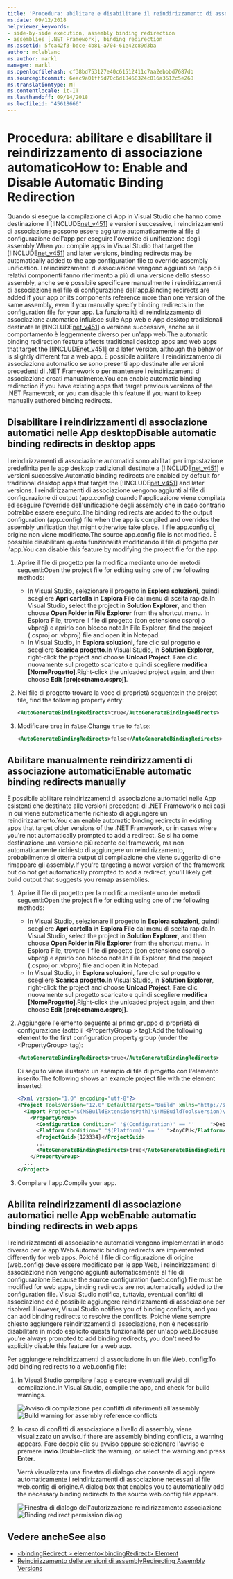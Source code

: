 ```yaml
---
title: 'Procedura: abilitare e disabilitare il reindirizzamento di associazione automatico'
ms.date: 09/12/2018
helpviewer_keywords:
- side-by-side execution, assembly binding redirection
- assemblies [.NET Framework], binding redirection
ms.assetid: 5fca42f3-bdce-4b81-a704-61e42c89d3ba
author: mcleblanc
ms.author: markl
manager: markl
ms.openlocfilehash: cf38bd753127e40c61512411c7aa2ebbbd7687db
ms.sourcegitcommit: 6eac9a01ff5d70c6d18460324c016a3612c5e268
ms.translationtype: MT
ms.contentlocale: it-IT
ms.lasthandoff: 09/14/2018
ms.locfileid: "45618666"
---
```

# <a name="how-to-enable-and-disable-automatic-binding-redirection"></a><span data-ttu-id="1181c-102">Procedura: abilitare e disabilitare il reindirizzamento di associazione automatico</span><span class="sxs-lookup"><span data-stu-id="1181c-102">How to: Enable and Disable Automatic Binding Redirection</span></span>

<span data-ttu-id="1181c-103">Quando si esegue la compilazione di App in Visual Studio che hanno come destinazione il [!INCLUDE[net_v451](../../../includes/net-v451-md.md)] e versioni successive, i reindirizzamenti di associazione possono essere aggiunte automaticamente al file di configurazione dell'app per eseguire l'override di unificazione degli assembly.</span><span class="sxs-lookup"><span data-stu-id="1181c-103">When you compile apps in Visual Studio that target the [!INCLUDE[net_v451](../../../includes/net-v451-md.md)] and later versions, binding redirects may be automatically added to the app configuration file to override assembly unification.</span></span> <span data-ttu-id="1181c-104">I reindirizzamenti di associazione vengono aggiunti se l'app o i relativi componenti fanno riferimento a più di una versione dello stesso assembly, anche se è possibile specificare manualmente i reindirizzamenti di associazione nel file di configurazione dell'app.</span><span class="sxs-lookup"><span data-stu-id="1181c-104">Binding redirects are added if your app or its components reference more than one version of the same assembly, even if you manually specify binding redirects in the configuration file for your app.</span></span> <span data-ttu-id="1181c-105">La funzionalità di reindirizzamento di associazione automatico influisce sulle App web e App desktop tradizionali destinate le [!INCLUDE[net_v451](../../../includes/net-v451-md.md)] o versione successiva, anche se il comportamento è leggermente diverso per un'app web.</span><span class="sxs-lookup"><span data-stu-id="1181c-105">The automatic binding redirection feature affects traditional desktop apps and web apps that target the [!INCLUDE[net_v451](../../../includes/net-v451-md.md)] or a later version, although the behavior is slightly different for a web app.</span></span> <span data-ttu-id="1181c-106">È possibile abilitare il reindirizzamento di associazione automatico se sono presenti app destinate alle versioni precedenti di .NET Framework o per mantenere i reindirizzamenti di associazione creati manualmente.</span><span class="sxs-lookup"><span data-stu-id="1181c-106">You can enable automatic binding redirection if you have existing apps that target previous versions of the .NET Framework, or you can disable this feature if you want to keep manually authored binding redirects.</span></span>

## <a name="disable-automatic-binding-redirects-in-desktop-apps"></a><span data-ttu-id="1181c-107">Disabilitare i reindirizzamenti di associazione automatici nelle App desktop</span><span class="sxs-lookup"><span data-stu-id="1181c-107">Disable automatic binding redirects in desktop apps</span></span>

<span data-ttu-id="1181c-108">I reindirizzamenti di associazione automatici sono abilitati per impostazione predefinita per le app desktop tradizionali destinate a [!INCLUDE[net_v451](../../../includes/net-v451-md.md)] e versioni successive.</span><span class="sxs-lookup"><span data-stu-id="1181c-108">Automatic binding redirects are enabled by default for traditional desktop apps that target the [!INCLUDE[net_v451](../../../includes/net-v451-md.md)] and later versions.</span></span> <span data-ttu-id="1181c-109">I reindirizzamenti di associazione vengono aggiunti al file di configurazione di output (app.config) quando l'applicazione viene compilata ed eseguire l'override dell'unificazione degli assembly che in caso contrario potrebbe essere eseguito.</span><span class="sxs-lookup"><span data-stu-id="1181c-109">The binding redirects are added to the output configuration (app.config) file when the app is compiled and overrides the assembly unification that might otherwise take place.</span></span> <span data-ttu-id="1181c-110">Il file app.config di origine non viene modificato.</span><span class="sxs-lookup"><span data-stu-id="1181c-110">The source app.config file is not modified.</span></span> <span data-ttu-id="1181c-111">È possibile disabilitare questa funzionalità modificando il file di progetto per l'app.</span><span class="sxs-lookup"><span data-stu-id="1181c-111">You can disable this feature by modifying the project file for the app.</span></span>

1. <span data-ttu-id="1181c-112">Aprire il file di progetto per la modifica mediante uno dei metodi seguenti:</span><span class="sxs-lookup"><span data-stu-id="1181c-112">Open the project file for editing using one of the following methods:</span></span>

   - <span data-ttu-id="1181c-113">In Visual Studio, selezionare il progetto in **Esplora soluzioni**, quindi scegliere **Apri cartella in Esplora File** dal menu di scelta rapida.</span><span class="sxs-lookup"><span data-stu-id="1181c-113">In Visual Studio, select the project in **Solution Explorer**, and then choose **Open Folder in File Explorer** from the shortcut menu.</span></span> <span data-ttu-id="1181c-114">In Esplora File, trovare il file di progetto (con estensione csproj o vbproj) e aprirlo con blocco note.</span><span class="sxs-lookup"><span data-stu-id="1181c-114">In File Explorer, find the project (.csproj or .vbproj) file and open it in Notepad.</span></span>
   - <span data-ttu-id="1181c-115">In Visual Studio, in **Esplora soluzioni**, fare clic sul progetto e scegliere **Scarica progetto**.</span><span class="sxs-lookup"><span data-stu-id="1181c-115">In Visual Studio, in **Solution Explorer**, right-click the project and choose **Unload Project**.</span></span> <span data-ttu-id="1181c-116">Fare clic nuovamente sul progetto scaricato e quindi scegliere **modifica [NomeProgetto]**.</span><span class="sxs-lookup"><span data-stu-id="1181c-116">Right-click the unloaded project again, and then choose **Edit [projectname.csproj]**.</span></span>

2. <span data-ttu-id="1181c-117">Nel file di progetto trovare la voce di proprietà seguente:</span><span class="sxs-lookup"><span data-stu-id="1181c-117">In the project file, find the following property entry:</span></span>

   ```xml
   <AutoGenerateBindingRedirects>true</AutoGenerateBindingRedirects>
   ```

3. <span data-ttu-id="1181c-118">Modificare `true` in `false`:</span><span class="sxs-lookup"><span data-stu-id="1181c-118">Change `true` to `false`:</span></span>

   ```xml
   <AutoGenerateBindingRedirects>false</AutoGenerateBindingRedirects>
   ```

## <a name="enable-automatic-binding-redirects-manually"></a><span data-ttu-id="1181c-119">Abilitare manualmente reindirizzamenti di associazione automatici</span><span class="sxs-lookup"><span data-stu-id="1181c-119">Enable automatic binding redirects manually</span></span>

<span data-ttu-id="1181c-120">È possibile abilitare reindirizzamenti di associazione automatici nelle App esistenti che destinate alle versioni precedenti di .NET Framework o nei casi in cui viene automaticamente richiesto di aggiungere un reindirizzamento.</span><span class="sxs-lookup"><span data-stu-id="1181c-120">You can enable automatic binding redirects in existing apps that target older versions of the .NET Framework, or in cases where you're not automatically prompted to add a redirect.</span></span> <span data-ttu-id="1181c-121">Se si ha come destinazione una versione più recente del framework, ma non automaticamente richiesto di aggiungere un reindirizzamento, probabilmente si otterrà output di compilazione che viene suggerito di che rimappare gli assembly.</span><span class="sxs-lookup"><span data-stu-id="1181c-121">If you're targeting a newer version of the framework but do not get automatically prompted to add a redirect, you'll likely get build output that suggests you remap assemblies.</span></span>

1. <span data-ttu-id="1181c-122">Aprire il file di progetto per la modifica mediante uno dei metodi seguenti:</span><span class="sxs-lookup"><span data-stu-id="1181c-122">Open the project file for editing using one of the following methods:</span></span>

   - <span data-ttu-id="1181c-123">In Visual Studio, selezionare il progetto in **Esplora soluzioni**, quindi scegliere **Apri cartella in Esplora File** dal menu di scelta rapida.</span><span class="sxs-lookup"><span data-stu-id="1181c-123">In Visual Studio, select the project in **Solution Explorer**, and then choose **Open Folder in File Explorer** from the shortcut menu.</span></span> <span data-ttu-id="1181c-124">In Esplora File, trovare il file di progetto (con estensione csproj o vbproj) e aprirlo con blocco note.</span><span class="sxs-lookup"><span data-stu-id="1181c-124">In File Explorer, find the project (.csproj or .vbproj) file and open it in Notepad.</span></span>
   - <span data-ttu-id="1181c-125">In Visual Studio, in **Esplora soluzioni**, fare clic sul progetto e scegliere **Scarica progetto**.</span><span class="sxs-lookup"><span data-stu-id="1181c-125">In Visual Studio, in **Solution Explorer**, right-click the project and choose **Unload Project**.</span></span> <span data-ttu-id="1181c-126">Fare clic nuovamente sul progetto scaricato e quindi scegliere **modifica [NomeProgetto]**.</span><span class="sxs-lookup"><span data-stu-id="1181c-126">Right-click the unloaded project again, and then choose **Edit [projectname.csproj]**.</span></span>

2. <span data-ttu-id="1181c-127">Aggiungere l'elemento seguente al primo gruppo di proprietà di configurazione (sotto il \<PropertyGroup > tag):</span><span class="sxs-lookup"><span data-stu-id="1181c-127">Add the following element to the first configuration property group (under the \<PropertyGroup> tag):</span></span>

   ```xml
   <AutoGenerateBindingRedirects>true</AutoGenerateBindingRedirects>
   ```

   <span data-ttu-id="1181c-128">Di seguito viene illustrato un esempio di file di progetto con l'elemento inserito:</span><span class="sxs-lookup"><span data-stu-id="1181c-128">The following shows an example project file with the element inserted:</span></span>

   ```xml
   <?xml version="1.0" encoding="utf-8"?>
   <Project ToolsVersion="12.0" DefaultTargets="Build" xmlns="http://schemas.microsoft.com/developer/msbuild/2003">
     <Import Project="$(MSBuildExtensionsPath)\$(MSBuildToolsVersion)\Microsoft.Common.props" Condition="Exists('$(MSBuildExtensionsPath)\$(MSBuildToolsVersion)\Microsoft.Common.props')" />
       <PropertyGroup>
         <Configuration Condition=" '$(Configuration)' == ''     ">Debug</Configuration>
         <Platform Condition=" '$(Platform)' == '' ">AnyCPU</Platform>
         <ProjectGuid>{123334}</ProjectGuid>
         ...
         <AutoGenerateBindingRedirects>true</AutoGenerateBindingRedirects>
       </PropertyGroup>
     ...
   </Project>
   ```

3. <span data-ttu-id="1181c-129">Compilare l'app.</span><span class="sxs-lookup"><span data-stu-id="1181c-129">Compile your app.</span></span>

## <a name="enable-automatic-binding-redirects-in-web-apps"></a><span data-ttu-id="1181c-130">Abilita reindirizzamenti di associazione automatici nelle App web</span><span class="sxs-lookup"><span data-stu-id="1181c-130">Enable automatic binding redirects in web apps</span></span>

<span data-ttu-id="1181c-131">I reindirizzamenti di associazione automatici vengono implementati in modo diverso per le app Web.</span><span class="sxs-lookup"><span data-stu-id="1181c-131">Automatic binding redirects are implemented differently for web apps.</span></span> <span data-ttu-id="1181c-132">Poiché il file di configurazione di origine (web.config) deve essere modificato per le app Web, i reindirizzamenti di associazione non vengono aggiunti automaticamente al file di configurazione.</span><span class="sxs-lookup"><span data-stu-id="1181c-132">Because the source configuration (web.config) file must be modified for web apps, binding redirects are not automatically added to the configuration file.</span></span> <span data-ttu-id="1181c-133">Visual Studio notifica, tuttavia, eventuali conflitti di associazione ed è possibile aggiungere reindirizzamenti di associazione per risolverli.</span><span class="sxs-lookup"><span data-stu-id="1181c-133">However, Visual Studio notifies you of binding conflicts, and you can add binding redirects to resolve the conflicts.</span></span> <span data-ttu-id="1181c-134">Poiché viene sempre chiesto aggiungere reindirizzamenti di associazione, non è necessario disabilitare in modo esplicito questa funzionalità per un'app web.</span><span class="sxs-lookup"><span data-stu-id="1181c-134">Because you're always prompted to add binding redirects, you don't need to explicitly disable this feature for a web app.</span></span>

<span data-ttu-id="1181c-135">Per aggiungere reindirizzamenti di associazione in un file Web. config:</span><span class="sxs-lookup"><span data-stu-id="1181c-135">To add binding redirects to a web.config file:</span></span>

1. <span data-ttu-id="1181c-136">In Visual Studio compilare l'app e cercare eventuali avvisi di compilazione.</span><span class="sxs-lookup"><span data-stu-id="1181c-136">In Visual Studio, compile the app, and check for build warnings.</span></span>

   <span data-ttu-id="1181c-137">![Avviso di compilazione per conflitti di riferimenti all'assembly](../../../docs/framework/configure-apps/media/clr-assemblyrefwarning.png "CLR_AssemblyRefWarning")</span><span class="sxs-lookup"><span data-stu-id="1181c-137">![Build warning for assembly reference conflicts](../../../docs/framework/configure-apps/media/clr-assemblyrefwarning.png "CLR_AssemblyRefWarning")</span></span>

2. <span data-ttu-id="1181c-138">In caso di conflitti di associazione a livello di assembly, viene visualizzato un avviso.</span><span class="sxs-lookup"><span data-stu-id="1181c-138">If there are assembly binding conflicts, a warning appears.</span></span> <span data-ttu-id="1181c-139">Fare doppio clic su avviso oppure selezionare l'avviso e premere **invio**.</span><span class="sxs-lookup"><span data-stu-id="1181c-139">Double-click the warning, or select the warning and press **Enter**.</span></span>

   <span data-ttu-id="1181c-140">Verrà visualizzata una finestra di dialogo che consente di aggiungere automaticamente i reindirizzamenti di associazione necessari al file web.config di origine.</span><span class="sxs-lookup"><span data-stu-id="1181c-140">A dialog box that enables you to automatically add the necessary binding redirects to the source web.config file appears.</span></span>

   <span data-ttu-id="1181c-141">![Finestra di dialogo dell'autorizzazione reindirizzamento associazione](../../../docs/framework/configure-apps/media/clr-addbindingredirect.png "CLR_AddBindingRedirect")</span><span class="sxs-lookup"><span data-stu-id="1181c-141">![Binding redirect permission dialog](../../../docs/framework/configure-apps/media/clr-addbindingredirect.png "CLR_AddBindingRedirect")</span></span>

## <a name="see-also"></a><span data-ttu-id="1181c-142">Vedere anche</span><span class="sxs-lookup"><span data-stu-id="1181c-142">See also</span></span>

- [<span data-ttu-id="1181c-143">\<bindingRedirect > elemento</span><span class="sxs-lookup"><span data-stu-id="1181c-143">\<bindingRedirect> Element</span></span>](../../../docs/framework/configure-apps/file-schema/runtime/bindingredirect-element.md)
- [<span data-ttu-id="1181c-144">Reindirizzamento delle versioni di assembly</span><span class="sxs-lookup"><span data-stu-id="1181c-144">Redirecting Assembly Versions</span></span>](../../../docs/framework/configure-apps/redirect-assembly-versions.md)
